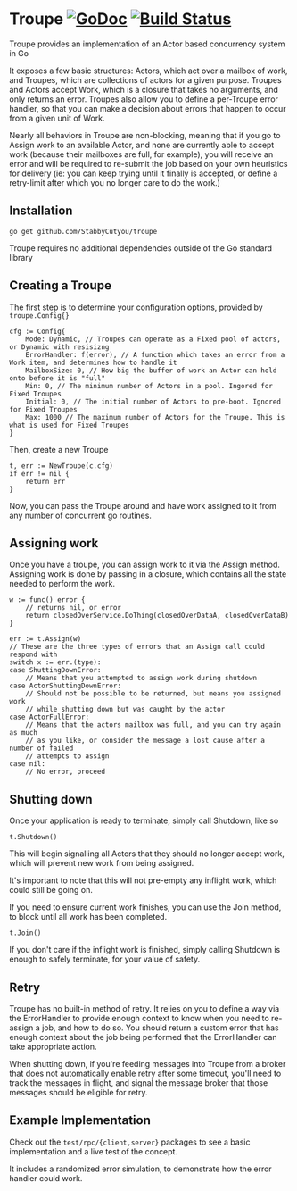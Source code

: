 # Troupe [![GoDoc](http://img.shields.io/badge/go-documentation-blue.svg?style=flat-square)](http://godoc.org/github.com/StabbyCutyou/troupe) [![Build Status](https://api.travis-ci.org/StabbyCutyou/troupe.svg)](https://travis-ci.org/StabbyCutyou/troupe)

Troupe provides an implementation of an Actor based concurrency system in Go

It exposes a few basic structures: Actors, which act over a mailbox of work, and Troupes, which are collections of actors for a given purpose. Troupes and Actors accept Work, which is a closure that takes no arguments, and only returns an error. Troupes also allow you to define a per-Troupe error handler, so that you can make a decision about errors that happen to occur from a given unit of Work.

Nearly all behaviors in Troupe are non-blocking, meaning that if you go to Assign work to an available Actor, and none are currently able to accept work (because their mailboxes are full, for example), you will receive an error and will be required to re-submit the job based on your own heuristics for delivery (ie: you can keep trying until it finally is accepted, or define a retry-limit after which you no longer care to do the work.)

## Installation

`go get github.com/StabbyCutyou/troupe`

Troupe requires no additional dependencies outside of the Go standard library

## Creating a Troupe

The first step is to determine your configuration options, provided by `troupe.Config{}`

```golang
cfg := Config{
    Mode: Dynamic, // Troupes can operate as a Fixed pool of actors, or Dynamic with resisizng
    ErrorHandler: f(error), // A function which takes an error from a Work item, and determines how to handle it
    MailboxSize: 0, // How big the buffer of work an Actor can hold onto before it is "full"
    Min: 0, // The minimum number of Actors in a pool. Ingored for Fixed Troupes
    Initial: 0, // The initial number of Actors to pre-boot. Ignored for Fixed Troupes
    Max: 1000 // The maximum number of Actors for the Troupe. This is what is used for Fixed Troupes
}
```

Then, create a new Troupe

```golang
t, err := NewTroupe(c.cfg)
if err != nil {
    return err
}
```

Now, you can pass the Troupe around and have work assigned to it from any number of concurrent go routines.

## Assigning work

Once you have a troupe, you can assign work to it via the Assign method. Assigning work is done by passing in a closure, which contains all the state needed to perform the work.

```golang
w := func() error {
    // returns nil, or error
    return closedOverService.DoThing(closedOverDataA, closedOverDataB)
}

err := t.Assign(w)
// These are the three types of errors that an Assign call could respond with
switch x := err.(type):
case ShuttingDownError:
    // Means that you attempted to assign work during shutdown
case ActorShuttingDownError:
    // Should not be possible to be returned, but means you assigned work 
    // while shutting down but was caught by the actor
case ActorFullError:
    // Means that the actors mailbox was full, and you can try again as much
    // as you like, or consider the message a lost cause after a number of failed
    // attempts to assign
case nil:
    // No error, proceed
```

## Shutting down

Once your application is ready to terminate, simply call Shutdown, like so

```golang
t.Shutdown()
```

This will begin signalling all Actors that they should no longer accept work, which 
will prevent new work from being assigned.

It's important to note that this will not pre-empty any inflight work, which could still
be going on.

If you need to ensure current work finishes, you can use the Join method, to block
until all work has been completed.

```golang
t.Join()
```

If you don't care if the inflight work is finished, simply calling Shutdown is enough
to safely terminate, for your value of safety.

## Retry

Troupe has no built-in method of retry. It relies on you to define a way via the ErrorHandler to provide enough context to know when you need to re-assign a job, and how to do so. You should return a custom error that has enough context about the job being performed that the ErrorHandler can take appropriate action.

When shutting down, if you're feeding messages into Troupe from a broker that does not automatically enable retry after some timeout, you'll need to track the messages in flight, and signal the message broker that those messages should be eligible for retry.

## Example Implementation

Check out the `test/rpc/{client,server}` packages to see a basic implementation and a live test of the concept.

It includes a randomized error simulation, to demonstrate how the error handler could work.
